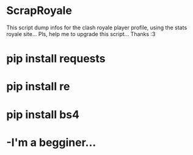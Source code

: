 # ScrapRoyale
This script dump infos for the clash royale player profile, using the stats royale site...
Pls, help me to upgrade this script... Thanks :3

# pip install requests
# pip install re
# pip install bs4

# -I'm a begginer...
